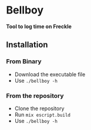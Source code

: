 # Bellboy

**Tool to log time on Freckle**

## Installation

### From Binary
- Download the executable file 
- Use `./bellboy -h`

### From the repository
- Clone the repository
- Run `mix escript.build`
- Use `./bellboy -h`
